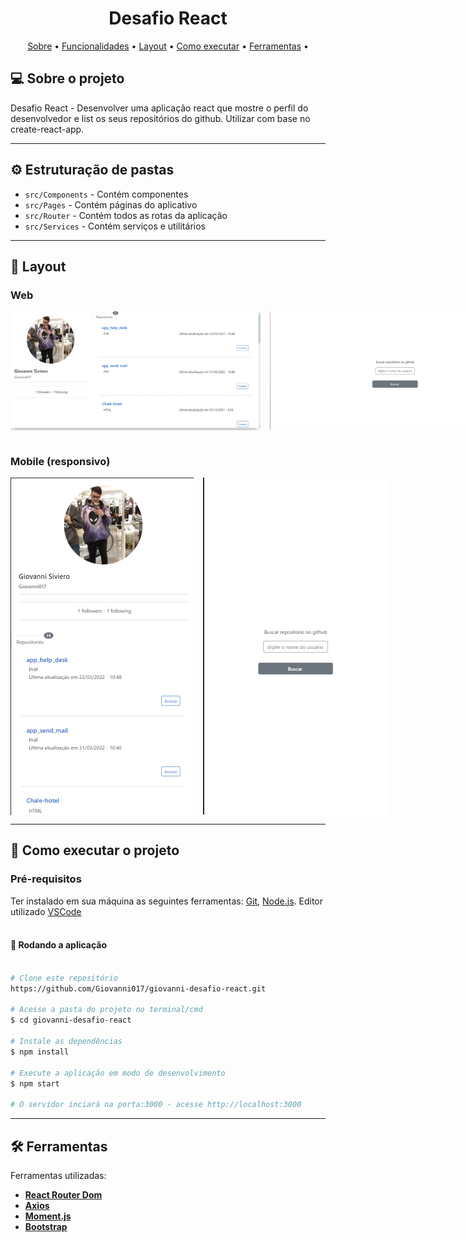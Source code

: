 <h1 align="center">
    Desafio React
</h1>

<p align="center">
 <a href="#-sobre-o-projeto">Sobre</a> •
 <a href="#-funcionalidades">Funcionalidades</a> •
 <a href="#-layout">Layout</a> • 
 <a href="#-como-executar-o-projeto">Como executar</a> • 
 <a href="#-ferramentas">Ferramentas</a> • 
</p>


## 💻 Sobre o projeto

Desafio React - Desenvolver uma aplicação react que mostre o perfil do desenvolvedor e list os seus repositórios do github. Utilizar com base no create-react-app.

---

## ⚙️ Estruturação de pastas

- `src/Components` - Contém componentes
- `src/Pages` - Contém páginas do aplicativo
- `src/Router` - Contém todos as rotas da aplicação
- `src/Services` - Contém serviços e utilitários

---

## 🎨 Layout
### Web
<div align="center" style="display: flex; align-items: flex-start; justify-content: start;">
  <img alt="StartScreen" src="./assets/Screenshot_1.jpg" width="400px" style="margin-right: 15px">
  <img alt="StartProfile" src="./assets/Screenshot_3.jpg" width="400px">
</div>

<br/>

### Mobile (responsivo)
<div align="center" style="display: flex; align-items: flex-start; justify-content: start;">
  <img alt="StartScreen" src="./assets/Screenshot_2.jpg" width="400px" style="margin-right: 15px">
  <img alt="StartProfile" src="./assets/Screenshot_4.jpg" width="400px">
</div>


---

## 🚀 Como executar o projeto
### Pré-requisitos

Ter instalado em sua máquina as seguintes ferramentas:
[Git](https://git-scm.com), [Node.js](https://nodejs.org/en/). 
Editor utilizado [VSCode](https://code.visualstudio.com/)
<br/><br/>

#### 🧭 Rodando a aplicação

```bash

# Clone este repositório
https://github.com/Giovanni017/giovanni-desafio-react.git

# Acesse a pasta do projeto no terminal/cmd
$ cd giovanni-desafio-react

# Instale as dependências
$ npm install

# Execute a aplicação em modo de desenvolvimento
$ npm start

# O servidor inciará na porta:3000 - acesse http://localhost:3000 

```

---

## 🛠 Ferramentas

Ferramentas utilizadas: 

-   **[React Router Dom](https://github.com/ReactTraining/react-router/tree/master/packages/react-router-dom)**
-   **[Axios](https://github.com/axios/axios)**
-   **[Moment.js](https://momentjs.com/)**
-   **[Bootstrap](https://getbootstrap.com/)**
